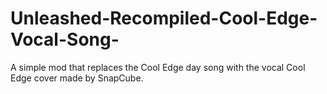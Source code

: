 # Unleashed-Recompiled-Cool-Edge-Vocal-Song-
A simple mod that replaces the Cool Edge day song with the vocal Cool Edge cover made by SnapCube.
